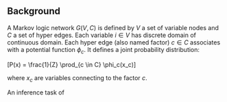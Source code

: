 ## Background
A Markov logic network $G(V, C)$ is defined by $V$ a set of variable nodes and $C$ a set of hyper edges. Each variable $i \in V$ has discrete domain of continuous domain. Each hyper edge (also named factor) $c \in C$ associates with a potential function $\phi_c$. It defines a joint probability distribution:

\[P(x) = \frac{1}{Z} \prod_{c \in C} \phi_c(x_c)\]

where $x_c$ are variables connecting to the factor $c$.

An inference task of
